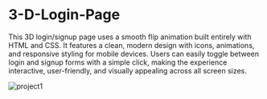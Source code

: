 # 3-D-Login-Page

This 3D login/signup page uses a smooth flip animation built entirely with HTML and CSS. It features a clean, modern design with icons, animations, and responsive styling for mobile devices. Users can easily toggle between login and signup forms with a simple click, making the experience interactive, user-friendly, and visually appealing across all screen sizes.

![project1](https://github.com/user-attachments/assets/f35bd582-a34e-4742-87d5-51628f83ba3c)
